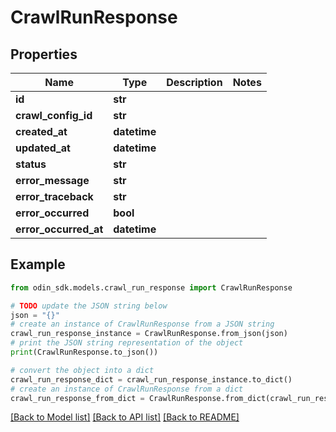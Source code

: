 # CrawlRunResponse


## Properties

Name | Type | Description | Notes
------------ | ------------- | ------------- | -------------
**id** | **str** |  | 
**crawl_config_id** | **str** |  | 
**created_at** | **datetime** |  | 
**updated_at** | **datetime** |  | 
**status** | **str** |  | 
**error_message** | **str** |  | 
**error_traceback** | **str** |  | 
**error_occurred** | **bool** |  | 
**error_occurred_at** | **datetime** |  | 

## Example

```python
from odin_sdk.models.crawl_run_response import CrawlRunResponse

# TODO update the JSON string below
json = "{}"
# create an instance of CrawlRunResponse from a JSON string
crawl_run_response_instance = CrawlRunResponse.from_json(json)
# print the JSON string representation of the object
print(CrawlRunResponse.to_json())

# convert the object into a dict
crawl_run_response_dict = crawl_run_response_instance.to_dict()
# create an instance of CrawlRunResponse from a dict
crawl_run_response_from_dict = CrawlRunResponse.from_dict(crawl_run_response_dict)
```
[[Back to Model list]](../README.md#documentation-for-models) [[Back to API list]](../README.md#documentation-for-api-endpoints) [[Back to README]](../README.md)


